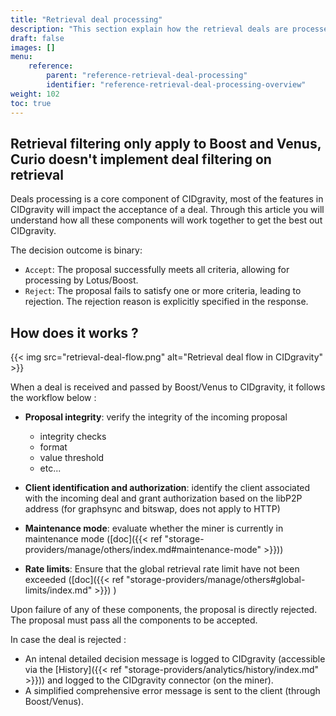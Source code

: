 ```yaml
---
title: "Retrieval deal processing"
description: "This section explain how the retrieval deals are processed by CIDgravity using clients configuration"
draft: false
images: []
menu:
    reference:
        parent: "reference-retrieval-deal-processing"
        identifier: "reference-retrieval-deal-processing-overview"
weight: 102
toc: true
---
```


## Retrieval filtering only apply to Boost and Venus, Curio doesn't implement deal filtering on retrieval

Deals processing is a core component of CIDgravity, most of the features in CIDgravity will impact the acceptance of a deal. Through this article you will understand how all these components will work together to get the best out CIDgravity.

The decision outcome is binary:

- `Accept`: The proposal successfully meets all criteria, allowing for processing by Lotus/Boost.
- `Reject`: The proposal fails to satisfy one or more criteria, leading to rejection. The rejection reason is explicitly specified in the response.

## How does it works ?

{{< img src="retrieval-deal-flow.png" alt="Retrieval deal flow in CIDgravity" >}}

When a deal is received and passed by Boost/Venus to CIDgravity, it follows the workflow below :

- **Proposal integrity**: verify the integrity of the incoming proposal 
	- integrity checks
	- format
	- value threshold
	- etc...
- **Client identification and authorization**: identify the client associated with the incoming deal and grant authorization based on the libP2P address (for graphsync and bitswap, does not apply to HTTP)

- **Maintenance mode**: evaluate whether the miner is currently in maintenance mode ([doc]({{< ref "storage-providers/manage/others/index.md#maintenance-mode" >}}))

- **Rate limits**: Ensure that the global retrieval rate limit have not been exceeded ([doc]({{< ref "storage-providers/manage/others#global-limits/index.md" >}}) )


Upon failure of any of these components, the proposal is directly rejected.
The proposal must pass all the components to be accepted.

In case  the deal is rejected : 
- An intenal detailed  decision message is logged to CIDgravity (accessible via the [History]({{< ref "storage-providers/analytics/history/index.md" >}})) and logged to the CIDgravity connector (on the miner).
-  A simplified comprehensive error message is sent to the client (through Boost/Venus).
